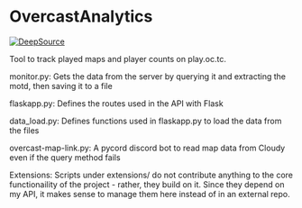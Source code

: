 # OvercastAnalytics
[![DeepSource](https://deepsource.io/gh/Quantum155/OvercastAnalytics.svg/?label=active+issues&show_trend=true&token=zfwolrih2FPA5BGLTWI4W-Fo)](https://deepsource.io/gh/Quantum155/OvercastAnalytics/?ref=repository-badge)

Tool to track played maps and player counts on play.oc.tc.

monitor.py: Gets the data from the server by querying it and extracting the motd, then saving it to a file

flaskapp.py: Defines the routes used in the API with Flask

data_load.py: Defines functions used in flaskapp.py to load the data from the files

overcast-map-link.py: A pycord discord bot to read map data from Cloudy even if the query method fails

Extensions: Scripts under extensions/ do not contribute anything to the core functionaility of the project - rather,
they build on it. Since they depend on my API, it makes sense to manage them here instead of in an external repo.
